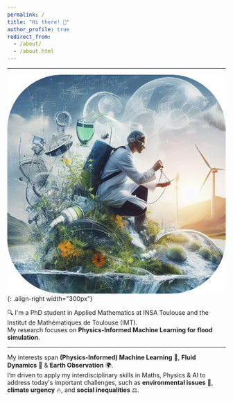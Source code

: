 ```yaml
---
permalink: /
title: "Hi there! 👋"
author_profile: true
redirect_from: 
  - /about/
  - /about.html
---
```


---

![Illustration showing my interests](/images/image_about_round_corners.png){: .align-right width="300px"}

🔍 I'm a PhD student in Applied Mathematics at INSA Toulouse and the Institut de Mathématiques de Toulouse (IMT). <br> My research focuses on **Physics-Informed Machine Learning for flood simulation**.

---

My interests span **(Physics-Informed) Machine Learning** 🤖, **Fluid Dynamics** 🌊 & **Earth Observation** 🌍. <br> I’m driven to apply my interdisciplinary skills in Maths, Physics & AI to address today's important challenges, such as **environmental issues** 🌱, **climate urgency** 🔥, and **social inequalities** ⚖️.


